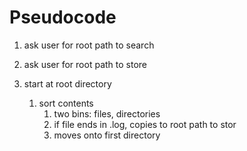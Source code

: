 # Pseudocode

1. ask user for root path to search
2. ask user for root path to store


1. start at root directory
   1. sort contents
      1. two bins: files, directories
      2. if file ends in .log, copies to root path to stor
      3. moves onto first directory